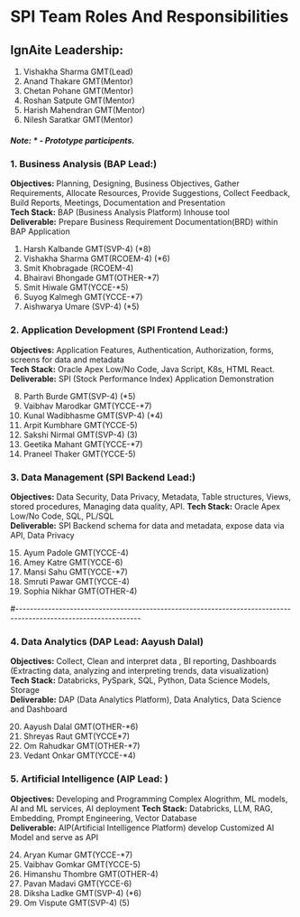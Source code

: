 # SPI Team Roles And Responsibilities
## IgnAite Leadership: 
1. Vishakha Sharma GMT(Lead)
2. Anand Thakare GMT(Mentor)
3. Chetan Pohane GMT(Mentor)
4. Roshan Satpute GMT(Mentor)
5. Harish Mahendran GMT(Mentor)
6. Nilesh Saratkar GMT(Mentor)

##### Note: * - Prototype participents.

### 1. Business Analysis (BAP Lead:)
**Objectives:** Planning, Designing, Business Objectives, Gather Requirements, Allocate Resources, Provide Suggestions, Collect Feedback, Build Reports, Meetings, Documentation and Presentation <br>
**Tech Stack:** BAP (Business Analysis Platform) Inhouse tool <br>
**Deliverable:** Prepare Business Requirement Documentation(BRD) within BAP Application<br>

1. Harsh Kalbande GMT(SVP-4) (*8)
2. Vishakha Sharma GMT(RCOEM-4) (*6)
3. Smit Khobragade (RCOEM-4)
4. Bhairavi Bhongade GMT(OTHER-*7)
5. Smit Hiwale GMT(YCCE-*5)
6. Suyog Kalmegh GMT(YCCE-*7)
7. Aishwarya Umare (SVP-4) (*5)

### 2. Application Development (SPI Frontend Lead:)
**Objectives:** Application Features, Authentication, Authorization, forms, screens for data and metadata<br>
**Tech Stack:** Oracle Apex Low/No Code, Java Script, K8s, HTML React.<br>
**Deliverable:** SPI (Stock Performance Index) Application Demonstration<br>

8. Parth Burde GMT(SVP-4) (*5)
9. Vaibhav Marodkar GMT(YCCE-*7)
10. Kunal Wadibhasme GMT(SVP-4) (*4)
11. Arpit Kumbhare GMT(YCCE-5)
12. Sakshi Nirmal GMT(SVP-4) (3)
13. Geetika Mahant GMT(YCCE-*7)
14. Praneel Thaker GMT(YCCE-5)

### 3. Data Management (SPI Backend Lead:)
**Objectives:** Data Security, Data Privacy, Metadata, Table structures, Views, stored procedures, Managing data quality, API.
**Tech Stack:** Oracle Apex Low/No Code, SQL, PL/SQL<br>
**Deliverable:** SPI Backend schema for data and metadata, expose data via API, Data Privacy<br>

15. Ayum Padole GMT(YCCE-4)
16. Amey Katre GMT(YCCE-6)
17. Mansi Sahu GMT(YCCE-*7)
18. Smruti Pawar GMT(YCCE-4)
19. Sophia Nikhar GMT(OTHER-4)

#----------------------------------------------------------------------------------------------------------------

### 4. Data Analytics (DAP Lead: Aayush Dalal)
**Objectives:** Collect, Clean and interpret data , BI reporting, Dashboards (Extracting data, analyzing and interpreting trends, data visualization)<br>
**Tech Stack:** Databricks, PySpark, SQL, Python, Data Science Models, Storage<br>
**Deliverable:** DAP (Data Analytics Platform), Data Analytics, Data Science and Dashboard<br>

20. Aayush Dalal GMT(OTHER-*6)
21. Shreyas Raut GMT(YCCE*7)
22. Om Rahudkar GMT(OTHER-*7)
23. Vedant Onkar GMT(YCCE-*4)
  
### 5. Artificial Intelligence (AIP Lead: )
**Objectives:** Developing and Programming Complex Alogrithm, ML models, AI and ML services, AI deployment 
**Tech Stack:** Databricks, LLM, RAG, Embedding, Prompt Engineering, Vector Database<br>
**Deliverable:** AIP(Artificial Intelligence Platform) develop Customized AI Model and serve as API<br>

24. Aryan Kumar GMT(YCCE-*7)
25. Vaibhav Gomkar GMT(YCCE-5)
26. Himanshu Thombre GMT(OTHER-4)
27. Pavan Madavi GMT(YCCE-6)
28. Diksha Ladke GMT(SVP-4) (*6)
29. Om Vispute GMT(SVP-4) (5)
